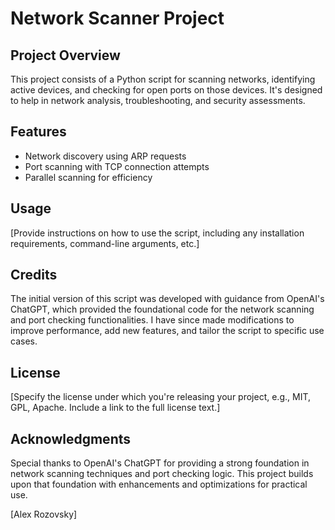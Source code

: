 # Network Scanner Project

## Project Overview

This project consists of a Python script for scanning networks, identifying active devices, and checking for open ports on those devices. It's designed to help in network analysis, troubleshooting, and security assessments.

## Features

- Network discovery using ARP requests
- Port scanning with TCP connection attempts
- Parallel scanning for efficiency

## Usage

[Provide instructions on how to use the script, including any installation requirements, command-line arguments, etc.]

## Credits

The initial version of this script was developed with guidance from OpenAI's ChatGPT, which provided the foundational code for the network scanning and port checking functionalities. I have since made modifications to improve performance, add new features, and tailor the script to specific use cases.

## License

[Specify the license under which you're releasing your project, e.g., MIT, GPL, Apache. Include a link to the full license text.]

## Acknowledgments

Special thanks to OpenAI's ChatGPT for providing a strong foundation in network scanning techniques and port checking logic. This project builds upon that foundation with enhancements and optimizations for practical use.

[Alex Rozovsky]
